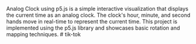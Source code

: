 Analog Clock using p5.js is a simple interactive visualization that displays the current time as an analog clock. The clock's hour, minute, and second hands move in real-time to represent the current time. This project is implemented using the p5.js library and showcases basic rotation and mapping techniques. # tik-tok
